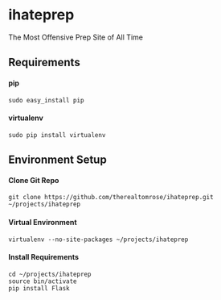 ihateprep
=========

The Most Offensive Prep Site of All Time


Requirements
------------

#### pip

    sudo easy_install pip
    
#### virtualenv

    sudo pip install virtualenv


Environment Setup
-----------------

#### Clone Git Repo

    git clone https://github.com/therealtomrose/ihateprep.git ~/projects/ihateprep
    
#### Virtual Environment

    virtualenv --no-site-packages ~/projects/ihateprep
    
#### Install Requirements

    cd ~/projects/ihateprep
    source bin/activate
    pip install Flask
    
